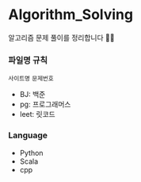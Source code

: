 # Algorithm_Solving
알고리즘 문제 풀이를 정리합니다 👨‍💻

### 파일명 규칙   
`사이트명` `문제번호`

- BJ: 백준
- pg: 프로그래머스
- leet: 릿코드

### Language
- Python
- Scala
- cpp
